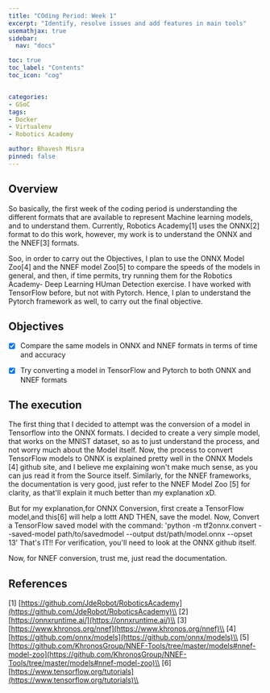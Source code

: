 ```yaml
---
title: "COding Period: Week 1"
excerpt: "Identify, resolve issues and add features in main tools"
usemathjax: true
sidebar:
  nav: "docs"

toc: true
toc_label: "Contents"
toc_icon: "cog"


categories:
- GSoC
tags:
- Docker
- Virtualenv
- Robotics Academy

author: Bhavesh Misra
pinned: false
---
```



## Overview

So basically, the first week of the coding period is understanding the different formats that are available to represent Machine learning models, and to understand them. Currently, Robotics Academy[1] uses the ONNX[2] format to do this work, however, my work is to understand the ONNX and the NNEF[3] formats.

Soo, in order to carry out the Objectives, I plan to use the ONNX Model Zoo[4] and the NNEF model Zoo[5] to compare the speeds of the models in general, and then, if time permits, try running them for the Robotics Academy- Deep Learning HUman Detection exercise. 
I have worked with TensorFlow before, but not with Pytorch. Hence, I plan to understand the Pytorch framework as well, to carry out the final objective.


## Objectives

- [X] Compare the same models in ONNX and NNEF formats in terms of time and accuracy
- [X] Try converting a model in TensorFlow and Pytorch to both ONNX and NNEF formats


## The execution

The first thing that I decided to attempt was the conversion of a model in Tensorflow into the ONNX formats. I decided to create a very simple model, that works on the MNIST dataset, so as to just understand the process, and not worry much about the Model itself. 
Now, the process to convert TensorFlow models to ONNX is explained pretty well in the ONNX Models [4] github site, and I believe me explaining won't make much sense, as you can jus read it from the Source itself. Similarly, for the NNEF frameworks, the documentation is very good, just refer to the NNEF Model Zoo [5] for clarity, as that'll explain it much better than my explanation xD.

But for my explanation,for ONNX Conversion, first create a TensorFlow model,and this[6] will help a lottt AND THEN, save the model.
Now, Convert a TensorFlow saved model with the command:
'python -m tf2onnx.convert --saved-model path/to/savedmodel --output dst/path/model.onnx --opset 13'
That's IT!!
For verification, you'll need to look at the ONNX github itself.

Now, for NNEF conversion, trust me, just read the documentation.

## References

[1] [https://github.com/JdeRobot/RoboticsAcademy](https://github.com/JdeRobot/RoboticsAcademy)\\
[2] [https://onnxruntime.ai/](https://onnxruntime.ai/)\\
[3] [https://www.khronos.org/nnef](https://www.khronos.org/nnef)\\
[4] [https://github.com/onnx/models](https://github.com/onnx/models)\\
[5] [https://github.com/KhronosGroup/NNEF-Tools/tree/master/models#nnef-model-zoo](https://github.com/KhronosGroup/NNEF-Tools/tree/master/models#nnef-model-zoo)\\
[6] [https://www.tensorflow.org/tutorials](https://www.tensorflow.org/tutorials)\\ 